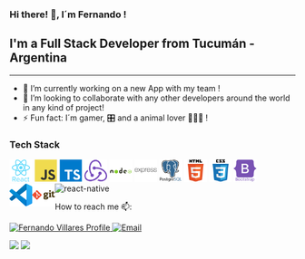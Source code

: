 ### Hi there! 👋, I´m Fernando !

## I'm a Full Stack Developer from Tucumán - Argentina

******
- 🔭 I’m currently working on a new App with my team !
- 👯 I’m looking to collaborate with any other developers around the world in any kind of project!
- ⚡ Fun fact: I´m gamer, 🎛️ and a animal lover 🐶🐱🐢 !

### Tech Stack

<p align="left"> 
  <img src="https://raw.githubusercontent.com/devicons/devicon/master/icons/react/react-original-wordmark.svg" alt="react" width="40" height="40"/>
  <img src="https://raw.githubusercontent.com/devicons/devicon/master/icons/javascript/javascript-original.svg" alt="javascript" width="40" height="40"/>  
  <img src="https://raw.githubusercontent.com/devicons/devicon/master/icons/typescript/typescript-original.svg" alt="typescript" width="40" height="40"/>
  <img src="https://raw.githubusercontent.com/devicons/devicon/master/icons/redux/redux-original.svg" alt="redux" width="40" height="40"/>  
  <img src="https://raw.githubusercontent.com/devicons/devicon/master/icons/nodejs/nodejs-original-wordmark.svg" alt="nodejs" width="40" height="40"/>
  <img src="https://raw.githubusercontent.com/devicons/devicon/master/icons/express/express-original-wordmark.svg" alt="express" width="40" height="40"/>
  <img src="https://raw.githubusercontent.com/devicons/devicon/master/icons/postgresql/postgresql-original-wordmark.svg" alt="postgresql" width="40" height="40"/>
  <img src="https://raw.githubusercontent.com/devicons/devicon/master/icons/html5/html5-original-wordmark.svg" alt="html5" width="40" height="40"/>
  <img src="https://raw.githubusercontent.com/devicons/devicon/master/icons/css3/css3-original-wordmark.svg" alt="css3" width="40" height="40"/>  
  <img src="https://raw.githubusercontent.com/devicons/devicon/master/icons/bootstrap/bootstrap-plain-wordmark.svg" alt="bootstrap" width="40" height="40"/>
  <img src="https://s3-eu-west-1.amazonaws.com/xavitristancho/react-native.png" alt="react-native" width="40" height="40"/>
  <img align="left" alt="Visual Studio Code" width="40" height="40" src="https://raw.githubusercontent.com/github/explore/80688e429a7d4ef2fca1e82350fe8e3517d3494d/topics/visual-studio-code/visual-studio-code.png" />  
  <img align="left" alt="Git" width="40" height="40" src="https://raw.githubusercontent.com/github/explore/80688e429a7d4ef2fca1e82350fe8e3517d3494d/topics/git/git.png" />
</p
  
   
### How to reach me 📫:
   <p>
      <a href="https://www.linkedin.com/in/fernando-andres-villares-corbalan-fullstack-dev/">
         <img src="https://www.vectorlogo.zone/logos/linkedin/linkedin-icon.svg" alt="Fernando Villares Profile" height="40" width="40">
      </a> 
 <a align='right' href="mailto:villaresfernando91@gmail.com">
         <img alt="Email" src="https://www.vectorlogo.zone/logos/gmail/gmail-icon.svg" height="40" width="40"/>
      </a>  
   </p>
   
   <img  src="https://github-readme-stats.vercel.app/api?username=villares09" />   
  <img width="495px" src="https://github-readme-stats.vercel.app/api/top-langs/?username=villares09" />
